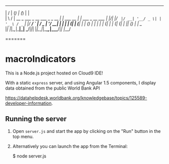  __  __                      _           _ _           _                 
 |  \/  |                    (_)         | (_)         | |                
 | \  / | __ _  ___ _ __ ___  _ _ __   __| |_  ___ __ _| |_ ___  _ __ ___ 
 | |\/| |/ _` |/ __| '__/ _ \| | '_ \ / _` | |/ __/ _` | __/ _ \| '__/ __|
 | |  | | (_| | (__| | | (_) | | | | | (_| | | (_| (_| | || (_) | |  \__ \
 |_|  |_|\__,_|\___|_|  \___/|_|_| |_|\__,_|_|\___\__,_|\__\___/|_|  |___/
                                                                          
                                                                          


=======
# macroIndicators

This is a Node.js project hosted on Cloud9 IDE!

With a static `express` server, and using Angular 1.5 components, I display data obtained from the public World Bank API

https://datahelpdesk.worldbank.org/knowledgebase/topics/125589-developer-information.

## Running the server

1) Open `server.js` and start the app by clicking on the "Run" button in the top menu.

2) Alternatively you can launch the app from the Terminal:

    $ node server.js





